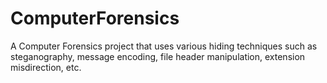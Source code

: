 # ComputerForensics
A Computer Forensics project that uses various hiding techniques such as steganography, message encoding, file header manipulation, extension misdirection, etc.
